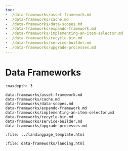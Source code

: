 ```yaml
---
toc:
- ./data-frameworks/asset-framework.md
- ./data-frameworks/cache.md
- ./data-frameworks/data-scopes.md
- ./data-frameworks/expando-framework.md
- ./data-frameworks/implementing-an-item-selector.md
- ./data-frameworks/recycle-bin.md
- ./data-frameworks/service-builder.md
- ./data-frameworks/upgrade-processes.md
---
```

# Data Frameworks

```{toctree}
:maxdepth: 3

data-frameworks/asset-framework.md
data-frameworks/cache.md
data-frameworks/data-scopes.md
data-frameworks/expando-framework.md
data-frameworks/implementing-an-item-selector.md
data-frameworks/recycle-bin.md
data-frameworks/service-builder.md
data-frameworks/upgrade-processes.md
```

```{raw} html
:file: ../landingpage_template.html
```

```{raw} html
:file: data-frameworks/landing.html
```